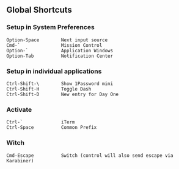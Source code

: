 ## Global Shortcuts ##

### Setup in System Preferences ###
```
Option-Space        Next input source
Cmd-`               Mission Control
Option-`            Application Windows
Option-Tab          Notification Center
```


### Setup in individual applications ###
```
Ctrl-Shift-\        Show 1Password mini
Ctrl-Shift-H        Toggle Dash
Ctrl-Shift-D        New entry for Day One
```

### Activate ###
```
Ctrl-`              iTerm
Ctrl-Space          Common Prefix
```

### Witch ###
```
Cmd-Escape          Switch (control will also send escape via Karabiner)
```
